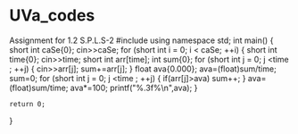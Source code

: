 # UVa_codes
Assignment for 1.2 S.P.L.S-2 
#include <iostream>
using namespace std;
int main()
{
    short int caSe{0};
    cin>>caSe;
    for (short int i = 0; i < caSe; ++i) {
        short int time{0};
        cin>>time;
        short int arr[time];
        int sum{0};
        for (short int j = 0; j <time ; ++j) {
            cin>>arr[j];
            sum+=arr[j];
        }
        float ava{0.000};
        ava=(float)sum/time;
        sum=0;
        for (short int j = 0; j <time ; ++j) {
            if(arr[j]>ava)
                sum++;
        }
        ava=(float)sum/time;
        ava*=100;
        printf("%.3f%\n",ava);
    }

    return 0;
}
